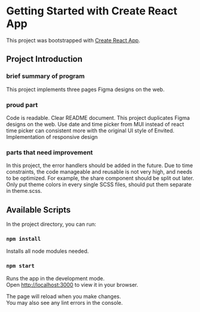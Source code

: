 # Getting Started with Create React App

This project was bootstrapped with [Create React App](https://github.com/facebook/create-react-app).

## Project Introduction

### brief summary of program
This project implements three pages Figma designs on the web.
### proud part
Code is readable.
Clear README document.
This project duplicates Figma designs on the web.
Use date and time picker from MUI instead of react time picker can consistent more with the original UI style of Envited.
Implementation of responsive design
### parts that need improvement
In this project, the error handlers should be added in the future.
Due to time constraints, the code manageable and reusable is not very high, and needs to be optimized. For example, the share component should be split out later.
Only put theme colors in every single SCSS files, should put them separate in theme.scss.
## Available Scripts

In the project directory, you can run:

### `npm install`
Installs all node modules needed.

### `npm start`

Runs the app in the development mode.\
Open [http://localhost:3000](http://localhost:3000) to view it in your browser.

The page will reload when you make changes.\
You may also see any lint errors in the console.

